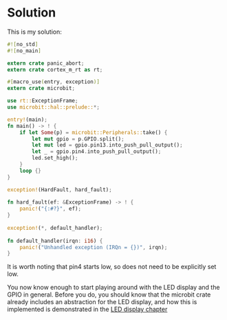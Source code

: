 # Solution

This is my solution:

``` rust
#![no_std]
#![no_main]

extern crate panic_abort;
extern crate cortex_m_rt as rt;

#[macro_use(entry, exception)]
extern crate microbit;

use rt::ExceptionFrame;
use microbit::hal::prelude::*;

entry!(main);
fn main() -> ! {
    if let Some(p) = microbit::Peripherals::take() {
        let mut gpio = p.GPIO.split();
        let mut led = gpio.pin13.into_push_pull_output();
        let _ = gpio.pin4.into_push_pull_output();
        led.set_high();
    }
    loop {}
}

exception!(HardFault, hard_fault);
 
fn hard_fault(ef: &ExceptionFrame) -> ! {
    panic!("{:#?}", ef);
}
 
exception!(*, default_handler);
 
fn default_handler(irqn: i16) {
    panic!("Unhandled exception (IRQn = {})", irqn);
}
```

It is worth noting that pin4 starts low, so does not need to be explicitly set low.

You now know enough to start playing around with the LED display and the GPIO in general.
Before you do,
you should know that the microbit crate already includes an abstraction for the LED display,
and how this is implemented is demonstrated in the [LED display chapter](display/00.00.README.html)
